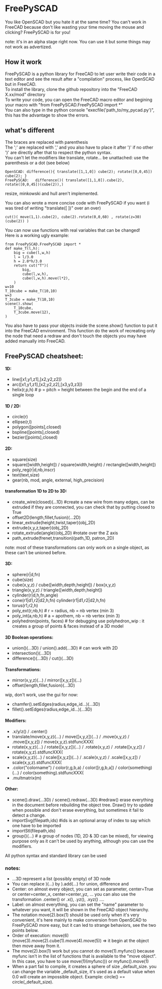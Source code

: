 

# FreePySCAD
You like OpenSCAD but you hate it at the same time?
You can't work in FreeCAD because don't like wasting your time moving the mouse and clicking?
FreePySCAD is for you!

note: it's in an alpha stage right now. You can use it but some things may not work as advertized.
## How it work
FreePySCAD is a python library for FreeCAD to let user write their code in a text editor and see the result after a "compilation" process, like OpenSCAD but in FreeCAD.  
To install the library, clone the github repository into the "FreeCAD X.xx/mod" directory  
To write your code, you can open the FreeCAD macro editor and begining your macro with "from FreePySCAD.FreePySCAD import *"   
You can also type in the python console "execfile('path_to/my_pycad.py')", this has the advantage to show the errors.
## what's different
The braces are replaced with parenthesis  
The ';' are replaced with ',' and you also have to place it after ')' if no other ')' are directly after that to respect the python syntax.  
You can't let the modifiers like translate, rotate... be unattached: use the parenthesis or a dot (see below)

    OpenSCAD: difference(){ translate([1,1,0]) cube(2); rotate([0,0,45]) cube(2); }  
    FreePySCAD:   difference()( translate([1,1,0]).cube(2), rotate([0,0,45])(cube(2)),)  
resize, minkowski and hull aren't implemented.  

You can also wrote a more concise code with FreePySCAD if you want (i was tired of writing "translate([ ])" over an over)

    cut()( move(1,1).cube(2), cube(2).rotate(0,0,60) , rotate(z=30)(cube(2)) )

You can now use functions with real variables that can be changed!  
Here is a working ugly example:

	from FreePySCAD.FreePySCAD import *
	def make_T(l,h):
		big = cube(l,w,h)
		l = l/3.0
		h = 2.0*h/3.0
		return cut("T")(
			big,
			cube(l,w,h),
			cube(l,w,h).move(l*2),
		)
    w=10
	T_10cube = make_T(10,10)
	w=3
	T_3cube = make_T(10,10)
	scene().show(
		T_10cube,
		T_3cube.move(12),
	)
You also have to pass your objects inside the scene.show() function to put it into the FreeCAD environment.
This function do the work of recreating only the node that need a redraw and don't touch the objects you may have added manually into FreeCAD. 

## FreePySCAD cheatsheet:

#### 1D:
* line([x1,y1,z1],[x2,y2,z2])
* arc([x1,y1,z1],[x2,y2,z2],[x3,y3,z3])
* helix(r,p,h) # p = pitch = height between the begin and the end of a single loop

#### 1D / 2D:
* circle(r)  
* ellipse(r,l)  
* polygon([points],closed)  
* bspline([points],closed)  
* bezier([points],closed)  

#### 2D:
* square(size)  
* square([width,height]) / square(width,height) / rectangle([width,height])  
* poly_reg(r|d,nb,inscr)  
* text(text,size)  
* gear(nb, mod, angle, external, high_precision)  


#### transformation 1D to 2D to 3D:
* create_wire(closed)(...1D) #create a new wire from many edges, can be extruded if they are connected, you can check that by putting closed to True
* offset2D(length,fillet,fusion)(...2D)  
* linear_extrude(height,twist,taper)(obj_2D)  
* extrude(x,y,z,taper)(obj_2D)  
* rotate_extrude(angle)(obj_2D) #rotate over the Z axis  
* path_extrude(frenet,transition)(path_1D, patron_2D)  

note: most of these transformations can only work on a single object, as these can't be unioned before.

#### 3D:
* sphere(r|d,fn)  
* cube(size)  
* cube(x,y,z) / cube([width,depth,height]) / box(x,y,z) 
* triangle(x,y,z) / triangle([width,depth,height])  
* cylinder(r|d,h,fn,angle)  
* cone(r1|d1,r2|d2,h,fn) cylinder(r1|d1,r2|d2,h,fn)  
* torus(r1,r2,h)  
* poly_ext(r,nb,h) # r = radius, nb = nb vertex (min 3)  
* poly_int(a,nb,h) # a = apothem, nb = nb vertex (min 3)  
* polyhedron(points, faces) # for debugging use polyhedron_wip : it creates a group of points & faces instead of a 3D model  

#### 3D Boolean operations:
* union()(...3D) / union().add(...3D) # can work with 2D  
* intersection()(...3D)  
* difference()(...3D) / cut()(...3D)  

#### Transformations:
* mirror(x,y,z)(...) / mirror([x,y,z])(...)  
* offset(length,fillet,fusion)(...3D)  

wip, don't work, use the gui for now:
* chamfer().setEdges(radius,edge_id...)(...3D)
* fillet().setEdges(radius,edge_id...)(...3D)  

#### Modifiers:
* .x/y/z() / .center()
* translate/move(x,y,z)(...) / move([x,y,z])(...) / .move(x,y,z) / .move([x,y,z]) / move(x,y,z).stdfuncXXX(  
* rotate(x,y,z)(...) / rotate([x,y,z])(...) / .rotate(x,y,z) / .rotate([x,y,z]) / rotate(x,y,z).stdfuncXXX(  
* scale(x,y,z)(...) / scale([x,y,z])(...) / .scale(x,y,z) / .scale([x,y,z]) / scale(x,y,z).stdfuncXXX(  
* .color("colorname") / color(r,g,b,a) / color([r,g,b,a]) / color(something)(...) / color(something).stdfuncXXX(  
* .multmatrix(m)  

#### Other:
* scene().draw(...3D) / scene().redraw(...3D) #redraw() erase everything in the document before rebuilding the object tree. Draw() try to update when possible and don't erase everything, but sometimes it fail to detect a change.
* importSvg(filepath,ids) #ids is an optional array of index to say which one have to be imported
* importStl(filepath,ids) 
* group()(...) # a group of nodes (1D, 2D & 3D can be mixed), for viewing purpose only as it can't be used by anything, although you can use the modifiers.

All python syntax and standard library can be used  

### notes: 
* ...3D represent a list (possibly empty) of 3D node
* You can replace )(...) by ).add(...) for union, difference and
* Center: on almost every object, you can set as parameter, center=True or center=center_x, center=center_yz, ...
	you can also use the transformation .center() or .x(), .yz(), .xyz() ....
* Label: on almost everything, you can set the "name" parameter to whatever you want, it will be shown in the FreeCAD object hierarchy.
* The notation move(2).box(1) should be used only when it's very convenient, it's here mainly to make conversion from OpenSCAD to FreePySCAD more easy, but it can led to strange behaviors, see the two points below.
* Order of execution: move(6)(move(3).move(2).cube(1).move(4).move(5)) => it begin at the object then move away from it. 
* The move(2).box(1) work but you cannot do move(1).myfunc() because myfunc isn't in the list of functions that is available to the "move object". In this case, you have to use move(1)(myfunc()) or myfunc().move(1)
* When a part fail to compile, it creates a sphere of size _default_size. you can change the variable _default_size, it's used as a default value when 0.0 will create an impossible object. Example: circle() == circle(_default_size).